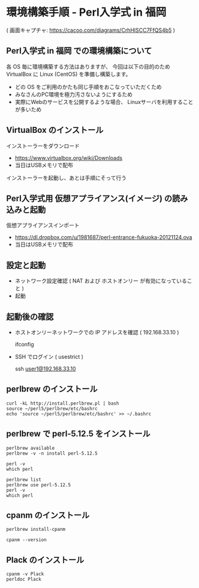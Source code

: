 
環境構築手順 - Perl入学式 in 福岡 
==========

( 画面キャプチャ: https://cacoo.com/diagrams/CrhHlSCC7FfQS4b5 )

Perl入学式 in 福岡 での環境構築について
----------
各 OS 毎に環境構築する方法はありますが、
今回は以下の目的のため VirtualBox に Linux (CentOS) を準備し構築します。

- どの OS をご利用のかたも同じ手順をおこなっていただくため
- みなさんのPC環境を極力汚さないようにするため
- 実際にWebのサービスを公開するような場合、
  Linuxサーバを利用することが多いため

VirtualBox のインストール
----------
インストーラーをダウンロード
- https://www.virtualbox.org/wiki/Downloads
- 当日はUSBメモリで配布

インストーラーを起動し、あとは手順にそって行う

Perl入学式用 仮想アプライアンス(イメージ) の読み込みと起動
----------
仮想アプライアンスインポート
- https://dl.dropbox.com/u/1981687/perl-entrance-fukuoka-20121124.ova
- 当日はUSBメモリで配布

設定と起動
----------
- ネットワーク設定確認
  ( NAT および ホストオンリー が有効になっていること )
- 起動

起動後の確認
----------
- ホストオンリーネットワークでの IP アドレスを確認 ( 192.168.33.10 )

    ifconfig

- SSH でログイン ( usestrict )

    ssh user1@192.168.33.10


perlbrew のインストール
----------

    curl -kL http://install.perlbrew.pl | bash
    source ~/perl5/perlbrew/etc/bashrc
    echo 'source ~/perl5/perlbrew/etc/bashrc' >> ~/.bashrc

perlbrew で perl-5.12.5 をインストール
----------

    perlbrew available
    perlbrew -v -n install perl-5.12.5

    perl -v
    which perl

    perlbrew list
    perlbrew use perl-5.12.5
    perl -v
    which perl

cpanm のインストール
----------

    perlbrew install-cpanm

    cpanm --version

Plack のインストール
----------

    cpanm -v Plack
    perldoc Plack

